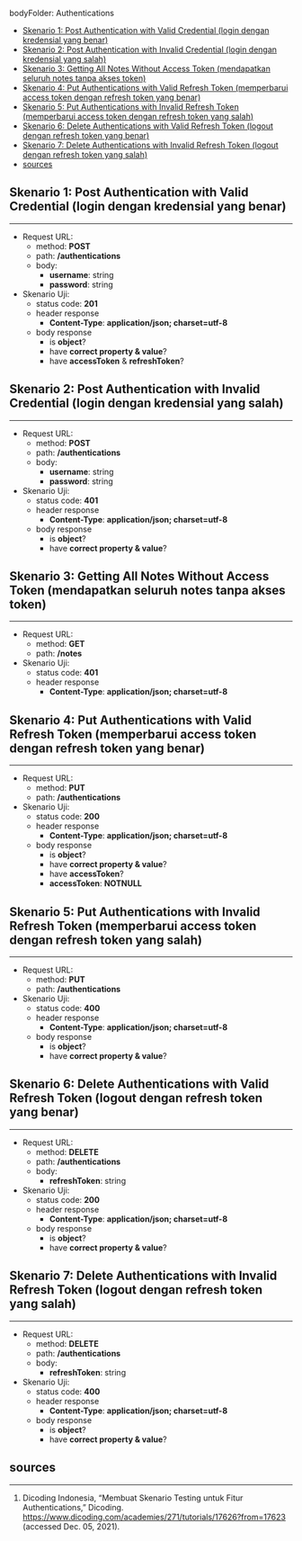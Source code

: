 bodyFolder: Authentications

- [Skenario 1: Post Authentication with Valid Credential (login dengan kredensial yang benar)](#skenario-1-post-authentication-with-valid-credential-login-dengan-kredensial-yang-benar)
- [Skenario 2: Post Authentication with Invalid Credential (login dengan kredensial yang salah)](#skenario-2-post-authentication-with-invalid-credential-login-dengan-kredensial-yang-salah)
- [Skenario 3:  Getting All Notes Without Access Token (mendapatkan seluruh notes tanpa akses token)](#skenario-3--getting-all-notes-without-access-token-mendapatkan-seluruh-notes-tanpa-akses-token)
- [Skenario 4: Put Authentications with Valid Refresh Token (memperbarui access token dengan refresh token yang benar)](#skenario-4-put-authentications-with-valid-refresh-token-memperbarui-access-token-dengan-refresh-token-yang-benar)
- [Skenario 5: Put Authentications with Invalid Refresh Token (memperbarui access token dengan refresh token yang salah)](#skenario-5-put-authentications-with-invalid-refresh-token-memperbarui-access-token-dengan-refresh-token-yang-salah)
- [Skenario 6: Delete Authentications with Valid Refresh Token (logout dengan refresh token yang benar)](#skenario-6-delete-authentications-with-valid-refresh-token-logout-dengan-refresh-token-yang-benar)
- [Skenario 7: Delete Authentications with Invalid Refresh Token (logout dengan refresh token yang salah)](#skenario-7-delete-authentications-with-invalid-refresh-token-logout-dengan-refresh-token-yang-salah)
- [sources](#sources)

Skenario 1: Post Authentication with Valid Credential (login dengan kredensial yang benar)
---
---
- Request URL:
  - method: **POST**
  - path: **/authentications**
  - body:
    - **username**: string
    - **password**: string
- Skenario Uji:
  - status code: **201**
  - header response
    - **Content-Type**: **application/json; charset=utf-8**
  - body response
    - is **object**?
    - have **correct property & value**?
    - have **accessToken** & **refreshToken**?

Skenario 2: Post Authentication with Invalid Credential (login dengan kredensial yang salah)
---
---
- Request URL:
  - method: **POST**
  - path: **/authentications**
  - body:
    - **username**: string
    - **password**: string
- Skenario Uji:
  - status code: **401**
  - header response
    - **Content-Type**: **application/json; charset=utf-8**
  - body response
    - is **object**?
    - have **correct property & value**?

Skenario 3:  Getting All Notes Without Access Token (mendapatkan seluruh notes tanpa akses token)
---
---
- Request URL:
  - method: **GET**
  - path: **/notes**
- Skenario Uji:
  - status code: **401**
  - header response
    - **Content-Type**: **application/json; charset=utf-8**

Skenario 4: Put Authentications with Valid Refresh Token (memperbarui access token dengan refresh token yang benar)
---
---
- Request URL:
  - method: **PUT**
  - path: **/authentications**
- Skenario Uji:
  - status code: **200**
  - header response
    - **Content-Type**: **application/json; charset=utf-8**
  - body response
    - is **object**?
    - have **correct property & value**?
    - have **accessToken**?
    - **accessToken**: **NOTNULL**

Skenario 5: Put Authentications with Invalid Refresh Token (memperbarui access token dengan refresh token yang salah)
---
---
- Request URL:
  - method: **PUT**
  - path: **/authentications**
- Skenario Uji:
  - status code: **400**
  - header response
    - **Content-Type**: **application/json; charset=utf-8**
  - body response
    - is **object**?
    - have **correct property & value**?

Skenario 6: Delete Authentications with Valid Refresh Token (logout dengan refresh token yang benar)
---
---
- Request URL:
  - method: **DELETE**
  - path: **/authentications**
  - body:
    - **refreshToken**: string
- Skenario Uji:
  - status code: **200**
  - header response
    - **Content-Type**: **application/json; charset=utf-8**
  - body response
    - is **object**?
    - have **correct property & value**?

Skenario 7: Delete Authentications with Invalid Refresh Token (logout dengan refresh token yang salah)
---
---
- Request URL:
  - method: **DELETE**
  - path: **/authentications**
  - body:
    - **refreshToken**: string
- Skenario Uji:
  - status code: **400**
  - header response
    - **Content-Type**: **application/json; charset=utf-8**
  - body response
    - is **object**?
    - have **correct property & value**?

sources
---
---
1. Dicoding Indonesia, “Membuat Skenario Testing untuk Fitur Authentications,” Dicoding. https://www.dicoding.com/academies/271/tutorials/17626?from=17623 (accessed Dec. 05, 2021).



